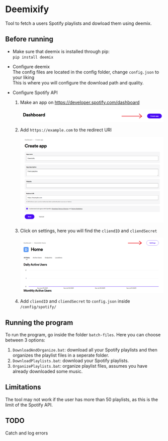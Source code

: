 # Deemixify

Tool to fetch a users Spotify playlists and dowload them using deemix.

## Before running

- Make sure that deemix is installed through pip:  
  `pip install deemix`

- Configure deemix  
  The config files are located in the config folder, change `config.json` to your liking  
  This is where you will configure the download path and quality.

- Configure Spotify API

  1.  Make an app on https://developer.spotify.com/dashboard

      ![step 1](./images/1.png)

  2.  Add `https://example.com` to the redirect URI

      ![step 2](./images/2.png)

  3.  Click on settings, here you will find the `cliendID` and `cliendSecret`

      ![step 3](./images/3.png)

  4.  Add `cliendID` and `cliendSecret` to `config.json` inside `/config/spotify/`

## Running the program

To run the program, go inside the folder `batch-files`. Here you can choose between 3 options:

1. `DownloadAndOrganize.bat`: download all your Spotify playlists and then organizes the playlist files in a seperate folder.
2. `DownloadPlaylists.bat`: download your Spotify playlists.
3. `OrganizePlaylists.bat`: organize playlist files, assumes you have already downloaded some music.

## Limitations

The tool may not work if the user has more than 50 playlists, as this is the limit of the Spotify API.

## TODO

Catch and log errors
